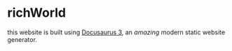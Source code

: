 # richWorld

this website is built using [Docusaurus 3](https://docusaurus.io/), an *amazing* modern static website generator.
